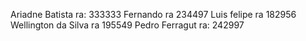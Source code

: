 Ariadne Batista ra: 333333
Fernando ra 234497
Luis felipe ra 182956
Wellington da Silva ra 195549
Pedro Ferragut ra: 242997
